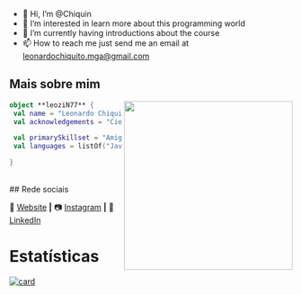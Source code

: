 - 👋 Hi, I’m @Chiquin
- 👀 I’m interested in learn more about this programming world
- 🌱 I’m currently having introductions about the course
- 📫 How to reach me just send me an email at leonardochiquito.mga@gmail.com

## Mais sobre mim

<img align="right" width="300" src="https://i2.wp.com/allhtaccess.info/wp-content/uploads/2018/03/programming.gif?fit=1281%2C716&ssl=1" />

```kotlin
object **leoziN77** {
 val name = "Leonardo Chiquito"
 val acknowledgements = "Cientista da Computação "

 val primarySkillset = "Amigável e criativo"
 val languages = listOf("JavaScript", "Python", "PHP", "C", "SQL")

}
```

[website]: https://leozin77.github.io/
[instagram]: https://www.instagram.com/_chiquin7/
[linkedin]: https://www.linkedin.com/in/leonardochiquito/

<br>
## Rede sociais

🏡 [Website][website] **|**
📷 [Instagram][instagram] **|**
👔 [LinkedIn][linkedin]


# Estatísticas
[![card](https://github-readme-stats.vercel.app/api?username=leozin77&theme=default&show_icons=true)](https://github.com/anuraghazra/github-readme-stats)
